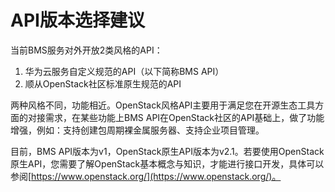 # API版本选择建议<a name="ZH-CN_TOPIC_0171181964"></a>

当前BMS服务对外开放2类风格的API：

1.  华为云服务自定义规范的API（以下简称BMS API）
2.  顺从OpenStack社区标准原生规范的API

两种风格不同，功能相近。OpenStack风格API主要用于满足您在开源生态工具方面的对接需求，在某些功能上BMS API在OpenStack社区的API基础上，做了功能增强，例如：支持创建包周期裸金属服务器、支持企业项目管理。

目前，BMS API版本为v1，OpenStack原生API版本为v2.1。若要使用OpenStack原生API，您需要了解OpenStack基本概念与知识，才能进行接口开发，具体可以参阅[https://www.openstack.org/](https://www.openstack.org/)。

